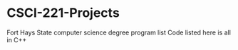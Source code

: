 # CSCI-221-Projects
Fort Hays State computer science degree program list 
Code listed here is all in C++
